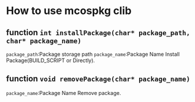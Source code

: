 # How to use mcospkg clib
## function `int installPackage(char* package_path, char* package_name)`
`package_path`:Package storage path
`package_name`:Package Name
Install Package(BUILD_SCRIPT or Directly).
## function `void removePackage(char* package_name)`
`package_name`:Package Name
Remove package.
